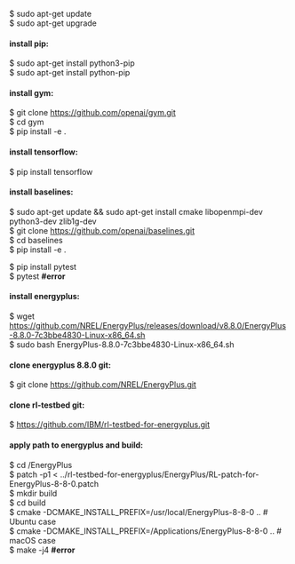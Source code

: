 $ sudo apt-get update  
$ sudo apt-get upgrade  

#### install pip:  
$ sudo apt-get install python3-pip  
$ sudo apt-get install python-pip  

#### install gym:  
$ git clone https://github.com/openai/gym.git  
$ cd gym  
$ pip install -e .  

#### install tensorflow:  
$ pip install tensorflow  

#### install baselines:  
$ sudo apt-get update && sudo apt-get install cmake libopenmpi-dev python3-dev zlib1g-dev  
$ git clone https://github.com/openai/baselines.git  
$ cd baselines  
$ pip install -e .  

$ pip install pytest  
$ pytest    __#error__  

#### install energyplus:  
$ wget https://github.com/NREL/EnergyPlus/releases/download/v8.8.0/EnergyPlus-8.8.0-7c3bbe4830-Linux-x86_64.sh  
$ sudo bash EnergyPlus-8.8.0-7c3bbe4830-Linux-x86_64.sh  

#### clone energyplus 8.8.0 git:  
$ git clone https://github.com/NREL/EnergyPlus.git  

#### clone rl-testbed git:  
$ https://github.com/IBM/rl-testbed-for-energyplus.git  

#### apply path to energyplus and build:  
$ cd <WORKING-DIRECTORY>/EnergyPlus  
$ patch -p1 < ../rl-testbed-for-energyplus/EnergyPlus/RL-patch-for-EnergyPlus-8-8-0.patch  
$ mkdir build  
$ cd build  
$ cmake -DCMAKE_INSTALL_PREFIX=/usr/local/EnergyPlus-8-8-0 ..    # Ubuntu case  
$ cmake -DCMAKE_INSTALL_PREFIX=/Applications/EnergyPlus-8-8-0 .. # macOS case  
$ make -j4    __#error__  
                                                                                         
                                                                                        
                                                                                         
                                                                                         
                                                                                         
                                                                                         
